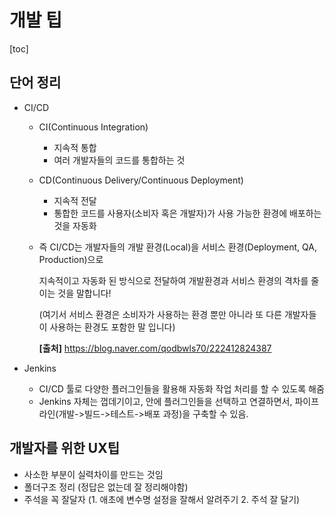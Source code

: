 # 개발 팁

[toc]



## 단어 정리

- CI/CD 

  - CI(Continuous Integration) 

    - 지속적 통합
    - 여러 개발자들의 코드를 통합하는 것 

  - CD(Continuous Delivery/Continuous Deployment) 

    - 지속적 전달
    - 통합한 코드를 사용자(소비자 혹은 개발자)가 사용 가능한 환경에 배포하는 것을 자동화 

  - 즉 CI/CD는 개발자들의 개발 환경(Local)을 서비스 환경(Deployment, QA, Production)으로 

    지속적이고 자동화 된 방식으로 전달하여 개발환경과 서비스 환경의 격차를 줄이는 것을 말합니다!

    (여기서 서비스 환경은 소비자가 사용하는 환경 뿐만 아니라 또 다른 개발자들이 사용하는 환경도 포함한 말 입니다)

    **[출처]** https://blog.naver.com/qodbwls70/222412824387



- Jenkins
  - CI/CD 툴로 다양한 플러그인들을 활용해 자동화 작업 처리를 할 수 있도록 해줌
  - Jenkins 자체는 껍데기이고, 안에 플러그인들을 선택하고 연결하면서, 파이프라인(개발->빌드->테스트->배포 과정)을 구축할 수 있음.

## 개발자를 위한 UX팁

- 사소한 부분이 실력차이를 만드는 것임
- 폴더구조 정리 (정답은 없는데 잘 정리해야함)
- 주석을 꼭 잘달자 (1. 애초에 변수명 설정을 잘해서 알려주기 2. 주석 잘 달기)



